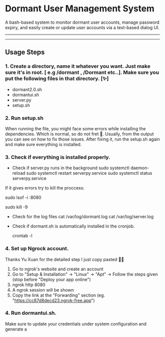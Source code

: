 # Dormant User Management System

A bash-based system to monitor dormant user accounts, manage password expiry, and easily create or update user accounts via a text-based dialog UI.

---


---

## Usage Steps

### 1. Create a directory, name it whatever you want. Just make sure it's in root. [ e.g /dormant , /Dormant etc..]. Make sure you put the following files in that directory. [✨]

- dormant2.0.sh
- dormantui.sh
- server.py
- setup.sh

### 2. Run setup.sh

When running the file, you might face some errors while installing the dependencies. Which is normal, so do not fret 💖. 
Usually, from the output you can see on how to fix those issues.
After fixing it, run the setup.sh again and make sure everything is installed.


### 3. Check if everything is installed properly.

- Check if server.py runs in the background
sudo systemctl daemon-reload
sudo systemctl restart serverpy.service
sudo systemctl status serverpy.service

If it gives errors try to kill the proccess:

sudo lsof -i :8080

sudo kill -9 <id>


 - Check for the log files
 cat /var/log/dormant.log
 cat /var/log/server.log

  - Check if dormant.sh is automatically installed in the cronjob.

    crontab -l

### 4. Set up Ngrock account.

Thanks Yu Xuan for the detailed step I just copy pasted 🥹🥰

1. Go to ngrok's website and create an account
2. Go to "Setup & Installation" -> "Linux" -> "Apt" -> Follow the steps given (stop before "Deploy your app online")
3. ngrok http 8080
4. A ngrok session will be shown
5. Copy the link at the "Forwarding" section (eg. "https://cc87d8decd23.ngrok-free.app")


### 4. Run dormantui.sh.

Make sure to update your credentials under system configuration and generate a 


    

